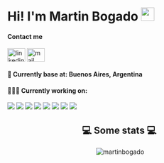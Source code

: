 
<!--
**martinbogado/martinbogado** is a ✨ _special_ ✨ repository because its `README.md` (this file) appears on your GitHub profile.

Here are some ideas to get you started:

- 🔭 I’m currently working on ...
- 🌱 I’m currently learning ...
- 👯 I’m looking to collaborate on ...
- 🤔 I’m looking for help with ...
- 💬 Ask me about ...
- 📫 How to reach me: ...
- 😄 Pronouns: ...
- ⚡ Fun fact: ...
-->
<h1>Hi! I'm Martin Bogado <img src="https://raw.githubusercontent.com/iampavangandhi/iampavangandhi/master/gifs/Hi.gif" width="30px"></h1>

<h4 align="left"> Contact me</h4>
   
<p align="left">
   <a href="https://www.linkedin.com/in/martin-emmanuel-bogado-8a7b28162" rel="noreferrer" target="_blank" margin="30px"><img align="center" src="https://camo.githubusercontent.com/c8a9c5b414cd812ad6a97a46c29af67239ddaeae08c41724ff7d945fb4c047e5/68747470733a2f2f6564656e742e6769746875622e696f2f537570657254696e7949636f6e732f696d616765732f7376672f6c696e6b6564696e2e737667" alt="linkedin" height="30" width="40" /></a>
   <a href="mailto:martinbogado@live.com.ar" rel="noreferrer" target="_blank" margin="30px"><img align="center"       src="https://camo.githubusercontent.com/4a3dd8d10a27c272fd04b2ce8ed1a130606f95ea6a76b5e19ce8b642faa18c27/68747470733a2f2f6564656e742e6769746875622e696f2f537570657254696e7949636f6e732f696d616765732f7376672f676d61696c2e737667" alt="mail" height="30" width="40" /></a>
</p>

#### 📍 Currently base at: Buenos Aires, Argentina

#### 👨🏻‍💻 Currently working on:

<a src="https://www.javascript.com/"><img src="https://img.icons8.com/color/48/000000/javascript.png"/></a>
<a src="https://reactjs.org/"><img src="https://img.icons8.com/color/48/000000/react-native.png"/></a>
<a src="https://www.w3schools.com/css/"><img src="https://img.icons8.com/color/48/000000/css3.png"/></a>
<a src="https://www.w3schools.com/html/"><img src="https://img.icons8.com/color/48/000000/html-5.png"/></a>
<a src="https://nodejs.org/"><img src="https://img.icons8.com/color/48/000000/nodejs.png"/></a>
<a src="https://visualstudio.microsoft.com/"><img src="https://img.icons8.com/color/48/000000/visual-studio.png"/></a>
<a src="https://github.com/"><img src="https://img.icons8.com/color/48/000000/github--v1.png"/></a>
<a src="https://www.figma.com/"><img src="https://img.icons8.com/color/48/000000/figma.png"/></a>


<h2 align="center">💻 Some stats 💻</h2>
<p align="center">&nbsp;<img align="center" src="https://github-readme-stats.vercel.app/api?username=martinbogado&show_icons=true&theme=merko&locale=en" alt="martinbogado" /></p>
